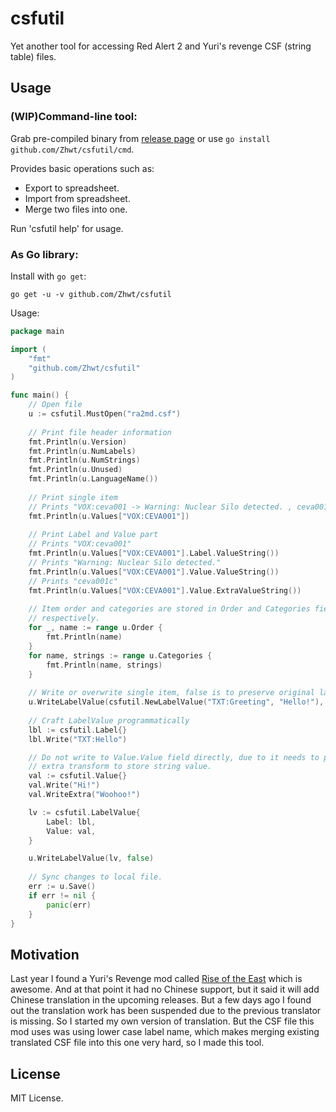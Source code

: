 # csfutil

Yet another tool for accessing Red Alert 2 and Yuri's revenge CSF (string table) files.

## Usage

### (WIP)Command-line tool:

Grab pre-compiled binary from [release page](https://github.com/Zhwt/csfutil/releases) or use `go install github.com/Zhwt/csfutil/cmd`.

Provides basic operations such as:
* Export to spreadsheet.
* Import from spreadsheet.
* Merge two files into one.

Run 'csfutil help' for usage.

### As Go library:

Install with `go get`:

```shell
go get -u -v github.com/Zhwt/csfutil
```

Usage:

```go
package main

import (
	"fmt"
	"github.com/Zhwt/csfutil"
)

func main() {
	// Open file
	u := csfutil.MustOpen("ra2md.csf")
    
	// Print file header information
	fmt.Println(u.Version)
	fmt.Println(u.NumLabels)
	fmt.Println(u.NumStrings)
	fmt.Println(u.Unused)
	fmt.Println(u.LanguageName())
    
	// Print single item
	// Prints "VOX:ceva001 -> Warning: Nuclear Silo detected. , ceva001c"
	fmt.Println(u.Values["VOX:CEVA001"])
	
	// Print Label and Value part
	// Prints "VOX:ceva001"
	fmt.Println(u.Values["VOX:CEVA001"].Label.ValueString()) 
	// Prints "Warning: Nuclear Silo detected."
	fmt.Println(u.Values["VOX:CEVA001"].Value.ValueString())
	// Prints "ceva001c"
	fmt.Println(u.Values["VOX:CEVA001"].Value.ExtraValueString())
    
	// Item order and categories are stored in Order and Categories field
	// respectively.
	for _, name := range u.Order {
		fmt.Println(name)
	}
	for name, strings := range u.Categories {
		fmt.Println(name, strings)
	}
	
	// Write or overwrite single item, false is to preserve original label when overwrite
	u.WriteLabelValue(csfutil.NewLabelValue("TXT:Greeting", "Hello!"), false)
	
	// Craft LabelValue programmatically
	lbl := csfutil.Label{}
	lbl.Write("TXT:Hello")

	// Do not write to Value.Value field directly, due to it needs to perform
	// extra transform to store string value.
	val := csfutil.Value{}
	val.Write("Hi!")
	val.WriteExtra("Woohoo!")

	lv := csfutil.LabelValue{
		Label: lbl,
		Value: val,
	}

	u.WriteLabelValue(lv, false)
	
	// Sync changes to local file.
	err := u.Save()
	if err != nil {
		panic(err)
    }
}
```

## Motivation

Last year I found a Yuri's Revenge mod called [Rise of the East](https://riseoftheeastmod.com/) which is awesome. And at that point it had no Chinese support, but it said it will add Chinese translation in the upcoming releases. But a few days ago I found out the translation work has been suspended due to the previous translator is missing. So I started my own version of translation. But the CSF file this mod uses was using lower case label name, which makes merging existing translated CSF file into this one very hard, so I made this tool.

## License

MIT License.
